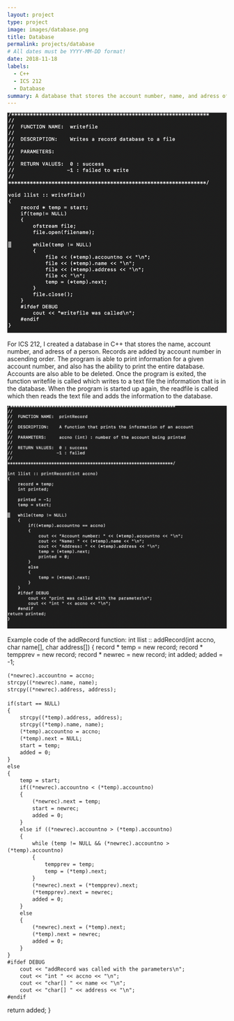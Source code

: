 ```yaml
---
layout: project
type: project
image: images/database.png
title: Database
permalink: projects/database
# All dates must be YYYY-MM-DD format!
date: 2018-11-18
labels:
  - C++
  - ICS 212
  - Database
summary: A database that stores the account number, name, and adress of a person, created in ICS 212.
---
```


<img class="ui medium right floated rounded image" src="../images/writefile.png">

For ICS 212, I created a database in C++ that stores the name, account number, and adress of a person. Records are added by account number in ascending order. The program is able to print information for a given account number, and also has the ability to print the entire database. Accounts are also able to be deleted. Once the program is exited, the function writefile is called which writes to a text file the information that is in the database. When the program is started up again, the readfile is called which then reads the text file and adds the information to the database.
 
<img class="ui medium left floated rounded image" src="../images/print.png">

Example code of the addRecord function:
int llist :: addRecord(int accno, char name[], char address[])
{
    record * temp = new record;
    record * tempprev = new record;
    record * newrec = new record;
    int added;
    added = -1;

    (*newrec).accountno = accno;
    strcpy((*newrec).name, name);
    strcpy((*newrec).address, address);

    if(start == NULL)
    {
     	strcpy((*temp).address, address);
        strcpy((*temp).name, name);
        (*temp).accountno = accno;
        (*temp).next = NULL;
        start = temp;
        added = 0;
    }
    else
    {
     	temp = start;
        if((*newrec).accountno < (*temp).accountno)
        {
            (*newrec).next = temp;
            start = newrec;
            added = 0;
        }
        else if ((*newrec).accountno > (*temp).accountno)
        {
            while (temp != NULL && (*newrec).accountno > (*temp).accountno)
            {
                tempprev = temp;
                temp = (*temp).next;
            }
            (*newrec).next = (*tempprev).next;
            (*tempprev).next = newrec;
            added = 0;
     	}
        else
        {
            (*newrec).next = (*temp).next;
            (*temp).next = newrec;
            added = 0;
        }
    }
    #ifdef DEBUG
     	cout << "addRecord was called with the parameters\n";
        cout << "int " << accno << "\n";
        cout << "char[] " << name << "\n";
        cout << "char[] " << address << "\n";
    #endif
return added;
}
